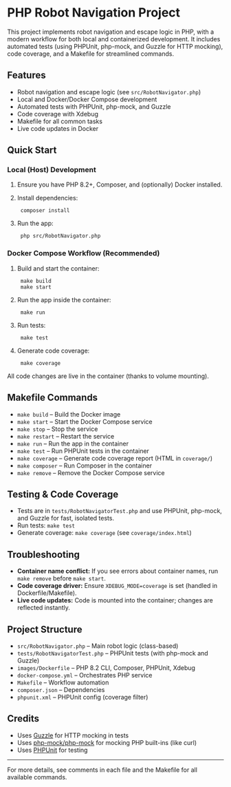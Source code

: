 # PHP Robot Navigation Project

This project implements robot navigation and escape logic in PHP, with a modern workflow for both local and containerized development. It includes automated tests (using PHPUnit, php-mock, and Guzzle for HTTP mocking), code coverage, and a Makefile for streamlined commands.

## Features
- Robot navigation and escape logic (see `src/RobotNavigator.php`)
- Local and Docker/Docker Compose development
- Automated tests with PHPUnit, php-mock, and Guzzle
- Code coverage with Xdebug
- Makefile for all common tasks
- Live code updates in Docker

## Quick Start

### Local (Host) Development
1. Ensure you have PHP 8.2+, Composer, and (optionally) Docker installed.
2. Install dependencies:
    
        composer install
3. Run the app:
    
        php src/RobotNavigator.php

### Docker Compose Workflow (Recommended)
1. Build and start the container:
    
        make build
        make start
2. Run the app inside the container:
    
        make run
3. Run tests:
    
        make test
4. Generate code coverage:
    
        make coverage

All code changes are live in the container (thanks to volume mounting).

## Makefile Commands
- `make build`      – Build the Docker image
- `make start`      – Start the Docker Compose service
- `make stop`       – Stop the service
- `make restart`    – Restart the service
- `make run`        – Run the app in the container
- `make test`       – Run PHPUnit tests in the container
- `make coverage`   – Generate code coverage report (HTML in `coverage/`)
- `make composer`   – Run Composer in the container
- `make remove`     – Remove the Docker Compose service

## Testing & Code Coverage
- Tests are in `tests/RobotNavigatorTest.php` and use PHPUnit, php-mock, and Guzzle for fast, isolated tests.
- Run tests: `make test`
- Generate coverage: `make coverage` (see `coverage/index.html`)

## Troubleshooting
- **Container name conflict:** If you see errors about container names, run `make remove` before `make start`.
- **Code coverage driver:** Ensure `XDEBUG_MODE=coverage` is set (handled in Dockerfile/Makefile).
- **Live code updates:** Code is mounted into the container; changes are reflected instantly.

## Project Structure
- `src/RobotNavigator.php` – Main robot logic (class-based)
- `tests/RobotNavigatorTest.php` – PHPUnit tests (with php-mock and Guzzle)
- `images/Dockerfile`      – PHP 8.2 CLI, Composer, PHPUnit, Xdebug
- `docker-compose.yml`     – Orchestrates PHP service
- `Makefile`               – Workflow automation
- `composer.json`          – Dependencies
- `phpunit.xml`            – PHPUnit config (coverage filter)

## Credits
- Uses [Guzzle](https://docs.guzzlephp.org/) for HTTP mocking in tests
- Uses [php-mock/php-mock](https://github.com/php-mock/php-mock) for mocking PHP built-ins (like curl)
- Uses [PHPUnit](https://phpunit.de/) for testing

---
For more details, see comments in each file and the Makefile for all available commands.
